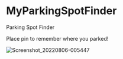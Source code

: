 # MyParkingSpotFinder
Parking Spot Finder

Place pin to remember where you parked!

![Screenshot_20220806-005447](https://user-images.githubusercontent.com/26508731/183225456-d66f63ef-c47d-49e0-a854-41afc0cf5b57.png)
